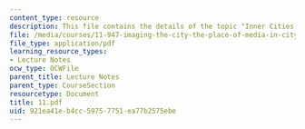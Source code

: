 ```yaml
---
content_type: resource
description: This file contains the details of the topic "Inner Cities and Outer Cities".
file: /media/courses/11-947-imaging-the-city-the-place-of-media-in-city-design-and-development-fall-1998/921ea41eb4cc59757751ea77b2575ebe_11.pdf
file_type: application/pdf
learning_resource_types:
- Lecture Notes
ocw_type: OCWFile
parent_title: Lecture Notes
parent_type: CourseSection
resourcetype: Document
title: 11.pdf
uid: 921ea41e-b4cc-5975-7751-ea77b2575ebe
---
```

